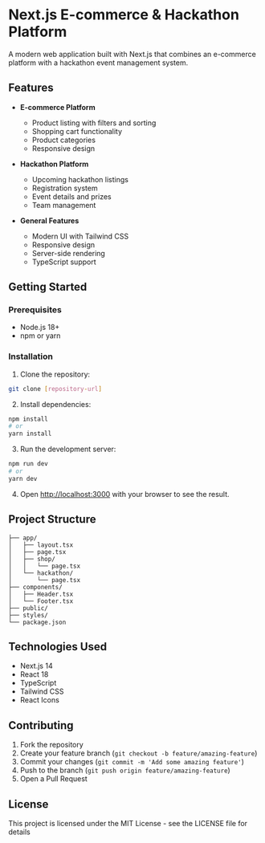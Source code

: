 # Next.js E-commerce & Hackathon Platform

A modern web application built with Next.js that combines an e-commerce platform with a hackathon event management system.

## Features

- **E-commerce Platform**
  - Product listing with filters and sorting
  - Shopping cart functionality
  - Product categories
  - Responsive design

- **Hackathon Platform**
  - Upcoming hackathon listings
  - Registration system
  - Event details and prizes
  - Team management

- **General Features**
  - Modern UI with Tailwind CSS
  - Responsive design
  - Server-side rendering
  - TypeScript support

## Getting Started

### Prerequisites

- Node.js 18+ 
- npm or yarn

### Installation

1. Clone the repository:
```bash
git clone [repository-url]
```

2. Install dependencies:
```bash
npm install
# or
yarn install
```

3. Run the development server:
```bash
npm run dev
# or
yarn dev
```

4. Open [http://localhost:3000](http://localhost:3000) with your browser to see the result.

## Project Structure

```
├── app/
│   ├── layout.tsx
│   ├── page.tsx
│   ├── shop/
│   │   └── page.tsx
│   └── hackathon/
│       └── page.tsx
├── components/
│   ├── Header.tsx
│   └── Footer.tsx
├── public/
├── styles/
└── package.json
```

## Technologies Used

- Next.js 14
- React 18
- TypeScript
- Tailwind CSS
- React Icons

## Contributing

1. Fork the repository
2. Create your feature branch (`git checkout -b feature/amazing-feature`)
3. Commit your changes (`git commit -m 'Add some amazing feature'`)
4. Push to the branch (`git push origin feature/amazing-feature`)
5. Open a Pull Request

## License

This project is licensed under the MIT License - see the LICENSE file for details

